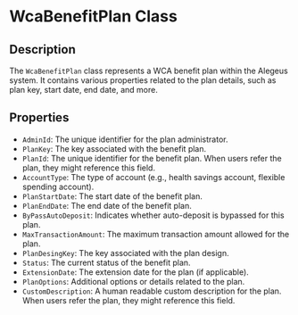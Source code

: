 ﻿# WcaBenefitPlan Class

## Description
The `WcaBenefitPlan` class represents a WCA benefit plan within the Alegeus system. It contains various properties related to the plan details, such as plan key, start date, end date, and more.

## Properties
- `AdminId`: The unique identifier for the plan administrator.
- `PlanKey`: The key associated with the benefit plan.
- `PlanId`: The unique identifier for the benefit plan. When users refer the plan, they might reference this field.
- `AccountType`: The type of account (e.g., health savings account, flexible spending account).
- `PlanStartDate`: The start date of the benefit plan.
- `PlanEndDate`: The end date of the benefit plan.
- `ByPassAutoDeposit`: Indicates whether auto-deposit is bypassed for this plan.
- `MaxTransactionAmount`: The maximum transaction amount allowed for the plan.
- `PlanDesingKey`: The key associated with the plan design.
- `Status`: The current status of the benefit plan.
- `ExtensionDate`: The extension date for the plan (if applicable).
- `PlanOptions`: Additional options or details related to the plan.
- `CustomDescription`: A human readable custom description for the plan. When users refer the plan, they might reference this field.

